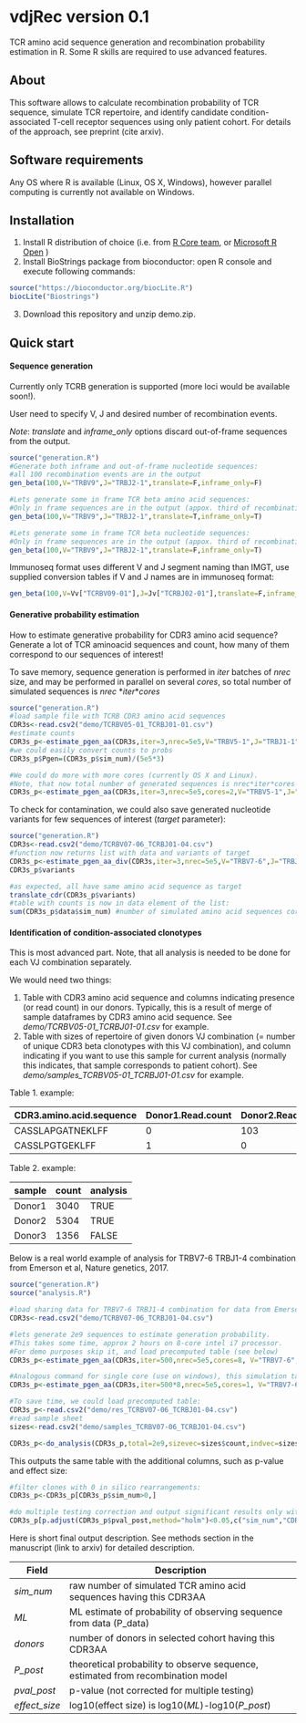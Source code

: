 # vdjRec version 0.1
TCR amino acid sequence generation and recombination probability estimation in R. Some R skills are required to use advanced features.  

## About
This software allows to calculate recombination probability of TCR sequence, simulate TCR repertoire, and identify candidate condition-associated T-cell receptor sequences using only patient cohort. For details of the approach, see preprint (cite arxiv).  

## Software requirements
Any OS where R is available (Linux, OS X, Windows), however parallel computing is currently not available on Windows.  

## Installation

1. Install R distribution of choice (i.e. from [R Core team](https://cloud.r-project.org/), or [Microsoft R Open](https://mran.microsoft.com/open/) )
2. Install BioStrings package from bioconductor: open R console and execute following commands: 
```R
source("https://bioconductor.org/biocLite.R")
biocLite("Biostrings")
```
3. Download this repository and unzip demo.zip.


## Quick start
#### Sequence generation

Currently only TCRB generation is supported (more loci would be available soon!). 

User need to specify V, J and desired number of recombination events. 

*Note*: _translate_ and _inframe_only_ options discard out-of-frame sequences from the output.

```R
source("generation.R")
#Generate both inframe and out-of-frame nucleotide sequences:
#all 100 recombination events are in the output 
gen_beta(100,V="TRBV9",J="TRBJ2-1",translate=F,inframe_only=F) 

#Lets generate some in frame TCR beta amino acid sequences:
#Only in frame sequences are in the output (appox. third of recombination events), output is translated
gen_beta(100,V="TRBV9",J="TRBJ2-1",translate=T,inframe_only=T)

#Lets generate some in frame TCR beta nucleotide sequences:
#Only in frame sequences are in the output (appox. third of recombination events), output is NOT translated
gen_beta(100,V="TRBV9",J="TRBJ2-1",translate=F,inframe_only=T)
```
Immunoseq format uses different V and J segment naming than IMGT, use supplied conversion tables if V and J names are in immunoseq format: 
```R
gen_beta(100,V=Vv["TCRBV09-01"],J=Jv["TCRBJ02-01"],translate=F,inframe_only=F)
```

#### Generative probability estimation
How to estimate generative probability for CDR3 amino acid sequence? 
Generate a lot of TCR aminoacid sequences and count, how many of them correspond to our sequences of interest!

To save memory, sequence generation is performed in _iter_ batches of _nrec_ size, and may be performed in parallel on several _cores_, so total number of simulated sequences is _nrec_ \*_iter_\*_cores_
```R
source("generation.R")
#load sample file with TCRB CDR3 amino acid sequences
CDR3s<-read.csv2("demo/TCRBV05-01_TCRBJ01-01.csv")
#estimate counts
CDR3s_p<-estimate_pgen_aa(CDR3s,iter=3,nrec=5e5,V="TRBV5-1",J="TRBJ1-1",colname="CDR3.amino.acid.sequence")#specify column name with CDR3 aa seqs.
#we could easily convert counts to probs
CDR3s_p$Pgen=(CDR3s_p$sim_num)/(5e5*3)

#We could do more with more cores (currently OS X and Linux). 
#Note, that now total number of generated sequences is nrec*iter*cores = 5e5*3*2.
CDR3s_p<-estimate_pgen_aa(CDR3s,iter=3,nrec=5e5,cores=2,V="TRBV5-1",J="TRBJ1-1",colname="CDR3.amino.acid.sequence")
```

To check for contamination, we could also save generated nucleotide variants for few sequences of interest (_target_ parameter): 
```R
source("generation.R")
CDR3s<-read.csv2("demo/TCRBV07-06_TCRBJ01-04.csv")
#function now returns list with data and variants of target
CDR3s_p<-estimate_pgen_aa_div(CDR3s,iter=3,nrec=5e5,V="TRBV7-6",J="TRBJ1-4",targets="CASSLAPGATNEKLFF")
CDR3s_p$variants

#as expected, all have same amino acid sequence as target
translate_cdr(CDR3s_p$variants)
#table with counts is now in data element of the list: 
sum(CDR3s_p$data$sim_num) #number of simulated amino acid sequences corresponding on data
```

#### Identification of condition-associated clonotypes

This is most advanced part.
Note, that all analysis is needed to be done for each VJ combination separately.

We would need two things: 
1. Table with CDR3 amino acid sequence and columns indicating presence (or read count) in our donors. Typically, this is a result of merge of sample dataframes by CDR3 amino acid sequence. See _demo\/TCRBV05\-01\_TCRBJ01\-01.csv_ for example.
2. Table with sizes of repertoire of given donors VJ combination (= number of unique CDR3 beta clonotypes with this VJ combination), and column indicating if you want to use this sample for current analysis (normally this indicates, that sample corresponds to patient cohort). See _demo\/samples\_TCRBV05\-01\_TCRBJ01\-01.csv_ for example.

Table 1. example: 

CDR3.amino.acid.sequence | Donor1.Read.count | Donor2.Read.count | Donor3.Read.count
------------------------ | ----------------- | ----------------- | -----------------
CASSLAPGATNEKLFF         | 0                 | 103               | 108
CASSLPGTGEKLFF           | 1                 | 0                 | 2

Table 2. example: 

sample | count | analysis
-----  | ----- | --------
Donor1 | 3040  | TRUE
Donor2 | 5304  | TRUE
Donor3 | 1356  | FALSE

Below is a real world example of analysis for TRBV7-6 TRBJ1-4 combination from Emerson et al, Nature genetics, 2017.

```R
source("generation.R")
source("analysis.R")

#load sharing data for TRBV7-6 TRBJ1-4 combination for data from Emerson et al, Nature genetics, 2017.
CDR3s<-read.csv2("demo/TCRBV07-06_TCRBJ01-04.csv")

#lets generate 2e9 sequences to estimate generation probability. 
#This takes some time, approx 2 hours on 8-core intel i7 processor. 
#For demo purposes skip it, and load precomputed table (see below)
CDR3s_p<-estimate_pgen_aa(CDR3s,iter=500,nrec=5e5,cores=8, V="TRBV7-6",J="TRBJ1-4")

#Analogous command for single core (use on windows), this simulation takes approx 16 hours of time, so do not run it.
CDR3s_p<-estimate_pgen_aa(CDR3s,iter=500*8,nrec=5e5,cores=1, V="TRBV7-6",J="TRBJ1-4")

#To save time, we could load precomputed table:
CDR3s_p<-read.csv2("demo/res_TCRBV07-06_TCRBJ01-04.csv")
#read sample sheet
sizes<-read.csv2("demo/samples_TCRBV07-06_TCRBJ01-04.csv")

CDR3s_p<-do_analysis(CDR3s_p,total=2e9,sizevec=sizes$count,indvec=sizes$analysis)
```

This outputs the same table with the additional columns, such as p-value and effect size:

```R
#filter clones with 0 in silico rearrangements:
CDR3s_p<-CDR3s_p[CDR3s_p$sim_num>0,]

#do multiple testing correction and output significant results only with few columns:
CDR3s_p[p.adjust(CDR3s_p$pval_post,method="holm")<0.05,c("sim_num","CDR3.amino.acid.sequence","donors","P_post","pval_post","effect_size")]

```

Here is short final output description. See methods section in the manuscript (link to arxiv) for detailed description. 

Field          | Description
-----          | -----------
_sim\_num_     | raw number of simulated TCR amino acid sequences having this CDR3AA
_ML_           | ML estimate of probability of observing sequence from data (P\_data)
_donors_       | number of donors in selected cohort having this CDR3AA
_P\_post_      | theoretical probability to observe sequence, estimated from recombination model
_pval\_post_   | p\-value (not corrected for multiple testing)
_effect\_size_ | log10(effect size) is log10(_ML_)\-log10(_P\_post_)
